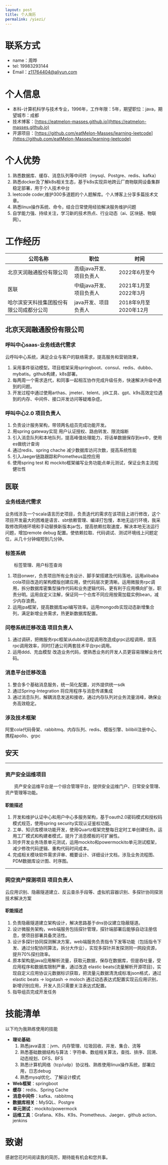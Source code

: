```yaml
---
layout: post
title: 个人简历
permalink: /yiezi/
---
```


# 联系方式

- name：周晔
- tel: 19983293144
- Email：z11764404@aliyun.com
# 个人信息
- 本科-计算机科学与技术专业，1996年，工作年限：5年，期望职位：java，期望城市：成都
- 技术博客：[https://eatmelon-masses.github.io](https://eatmelon-masses.github.io)
- 开源项目：[https://github.com/eatMelon-Masses/learning-leetcode](https://github.com/eatMelon-Masses/learning-leetcode)
# 个人优势
  1. 熟悉数据库、缓存、消息队列等中间件（mysql、Postgre、redis、kafka）
  2. 熟悉docker及了解k8s相关生态，基于k8s实现异地跨云厂商物联网设备集群稳定部署，用于个人技术中台
  3. leetcode coder,维护300多道题的个人题解库。个人博客上分享多篇技术文章。
  3. 熟悉linux操作系统、命令，结合日常使用经验解决服务维护问题
  4. 自学能力强、持续关注，学习新的技术热点、行业动态（ai、区块链、物联网）。


# 工作经历
| 公司名称 | 职位 | 时间 |
|---------|-----|------|
| 北京天润融通股份有限公司 | 高级java开发、项目负责人 | 2022年6月至今 |
| 医联 | 中级java开发、项目负责人 | 2021年1月至2022年3月 |
| 哈尔滨安天科技集团股份有限公司成都分公司 | java开发、项目负责人 | 2018年9月至2020年12月 |

## 北京天润融通股份有限公司
### 呼叫中心saas-业务线迭代需求
云呼叫中心系统，满足企业与客户的联络需求，提高服务和营销效果，
1. 采用事件驱动模型。项目框架采用springboot、consul、redis、dubbo、mybatis。github构建，k8s部署。
2. 每两周一个需求迭代，和同事一起相互协作完成升级任务，快速解决升级中遇到的问题。
3. 开发过程中通过使用arthas、jmeter、telent、jdk工具、gpt、k9s高效定位遇到的内存、中间件、接口并发访问等疑难杂症。

### 呼叫中心2.0 项目负责人
1. 负责设计服务架构，带领两名组员完成功能开发。
2. 用spring gateway实现 用户认证授权、路由转发、限流熔断
3. 引入消息队列和本地队列，提高峰值处理能力，将话单数据保存到es中，使用es做统计查询
4. 通过redis、spring chache 减少数据库访问次数，提高系统性能
5. 引入Jaeger链路跟踪和Prometheus监控应用
6. 使用spring test 和 mockito框架编写业务功能点单元测试，保证业务主流程健壮性
## 医联

### 业务线迭代需求
业务线涉及一个scala语言历史项目，负责迭代的需求在该项目上进行修改，这个项目开发最大的困难是语言、sbt依赖管理、编译打包慢，本地无运行环境，我采取修改网络环境和手动替换新版本jar包，提高依赖拉取速度，解决本地无法运行问题，增加remote debug 配置。使依赖拉取、代码调试、测试环境线上问题定位，从几十分钟缩短到几分钟。
### 标签系统
&emsp;&emsp;标签管理、用户标签查询
1. 项目onwer，负责项目所有业务设计、脚手架搭建及代码落地，运用alibaba cola项目改造的架构模版创建应用，使代码层次更清晰。运用微服务rpc调用，拆分数据库密集型操作代码和业务逻辑代码，更有利于应用横向扩张，职责分明。运用自定义注解，保证同一个仓库不同应用按需加载实例bean，减少内存浪费。
2. 运用jpa框架，提高数据库api编写效率。运用mongodb实现动态新增集合列，满足新增业务需求，热更新数据库配置。
### 问卷系统迁移改造 项目负责人
1. 通过调研，把微服务rpc框架从dubbo远程调⽤改造成grpc远程调⽤，提⾼rpc调⽤效率，同时打通公司两套技术平台rpc调⽤。
2. 运用ddd、充血模型 改造业务代码，使熟悉业务的开发人员更容易理解业务代码。
### 消息平台迁移改造
1. 整合多个基础消息服务，统⼀简化配置，对外提供统⼀sdk
2. 通过Spring-Integration 将应⽤程序与消息传递集成
3. 通过消息队列，解耦消息发送和接收，通过内存队列对业务流量消峰，确保业务⾼效稳定。

### 涉及技术框架
阿⾥cola代码⻣架、rabbitmq、内存队列、redis、模版引擎、bilibili注册中⼼、携程apollo、grpc

## 安天 

***
### 资产安全运维项目 
&emsp;&emsp;资产安全运维平台是一个综合管理平台，提供安全运维门户、日常安全管理、资产管理等功能。

#### 职能描述
1. 开发和维护认证中⼼和⽤户中⼼多服务架构，基于oauth2.0密码模式和授权码模式规范，使⽤spring security实现认证鉴权功能。
2. ⼯单、知识库模块功能开发，使⽤Quartz框架完整每⽇定时⼯单创建任务。运⽤⼯⼚模式和构建者模式，提升了消息模板的可扩展性。
3. 同步开发业务场景单元测试，运⽤mockito和powermockito单元测试框架，减少修改代码逻辑、重构代码时间成本。
4. 完成相关模块软件需求评审、概要设计、详细设计⽂档，涉及业务流程图、PDM数据库设计图、时序图。

***
### 网空资产探测项目 项目负责人
云应用识别、隐蔽隧道建立、反云查杀手段等、虚拟机容器识别、多探针协同探测技术解决方案

#### 职能描述
1. 负责隐蔽隧道建⽴架构设计，解决思路基于dns协议建⽴隐蔽隧道。
2. 设计微服务架构，web端服务包括探针管理，探针端部署后能够⾃动注册信息，使项⽬部署具备灵活性。
3. 设计多探针协同探测解决⽅案，web端服务负责指令下发等功能（包括指令下发、通过分配协同算法，拆分⼤作业），实现多探针并发探测同⼀⽹段资源，提升70%探扫效率。
4. 原本架构是java应⽤解析流量，获取元数据，保存在数据库，但是吞吐量，受应⽤程序和数据库限制严重，通过改造 elastic beats(流量解析开源项⽬)，实现⾃定义应⽤协议元数据标识获取，把流量元数据清洗成标准json格式，通过elastic beats -> logstash -> moloch 通过动态表达式配置实现云应⽤识别，新增识别应⽤，开发⼈员只需要关注表达式配置。
5. 指导组员完成开发任务

# 技能清单

以下均为我熟练使用的技能
- **理论基础**: 
    1. 熟悉java语言：jvm、内存管理、垃圾回收、并发、集合、流等
    2. 熟悉基础数据结构与算法：字符串、数组相关算法，查找、排序、回溯、动态规划、DFS、BFS
    3. 熟悉计算机网络（tcp/udp）协议栈、熟练使用linux操作系统，部署应用，日志debug
    4. 熟悉mysql优化、了解设计模式
- **Web框架**：springboot
- **缓存**：redis、Spring Cache
- **消息中间件**：kafka、rabbitmq
- **数据库相关**：MySQL、Postgre
- **单元测试**：mockito/powermock
- **运维工具**：Grafana、K8s、K9s、Prometheus、Jaeger、github action、jenkins
# 致谢
感谢您花时间阅读我的简历，期待能有机会和您共事。